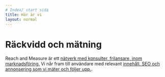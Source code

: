 ```yaml
---
# Index/ start sida
title: Här är vi
layout: normal
---
```


# Räckvidd och mätning
Reach and Measure är ett [nätverk med konsulter, frilansare, inom marknadsföring.](https://reachandmeasure.se/om/) Vi når fram till användare med relevant [innehåll, SEO och annonsering som vi mäter och följer upp.](https://reachandmeasure.se/vad/).
